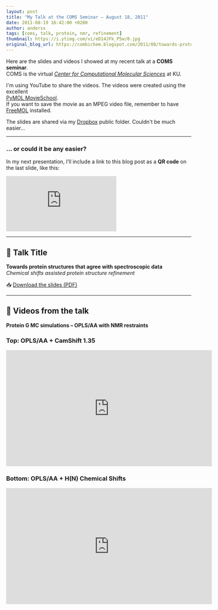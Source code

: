 ```yaml
---
layout: post
title: "My Talk at the COMS Seminar – August 18, 2011"
date: 2011-08-19 16:42:00 +0200
author: andersx
tags: [coms, talk, protein, nmr, refinement]
thumbnail: https://i.ytimg.com/vi/eD14JFk_P5w/0.jpg
original_blog_url: https://combichem.blogspot.com/2011/08/towards-protein-structures-that-agree.html
---
```


Here are the slides and videos I showed at my recent talk at a **COMS seminar**.  
COMS is the virtual *[Center for Computational Molecular Sciences](http://proteinsandwavefunctions.blogspot.com/)* at KU.

I'm using YouTube to share the videos. The videos were created using the excellent  
[PyMOL MovieSchool](http://www.pymolwiki.org/index.php/MovieSchool).  
If you want to save the movie as an MPEG video file, remember to have [FreeMOL](http://www.freemol.org/) installed.

The slides are shared via my [Dropbox](https://www.dropbox.com/) public folder. Couldn't be much easier...

---

### ... or could it be any easier?

In my next presentation, I’ll include a link to this blog post as a **QR code** on the last slide, like this:

![QR code link](https://qrcode.kaywa.com/img.php?s=5&d=http%3A%2F%2Fcombichem.blogspot.com%2F2011%2F08%2Ftowards-protein-structures-that-agree.html)

---

## 🎤 Talk Title  
**Towards protein structures that agree with spectroscopic data**  
*Chemical shifts assisted protein structure refinement*

📥 [Download the slides (PDF)](http://dl.dropbox.com/u/17435887/2011_August_18.pdf)

---

## 🎥 Videos from the talk

**Protein G MC simulations – OPLS/AA with NMR restraints**

### Top: OPLS/AA + CamShift 1.35  
<iframe width="560" height="315" src="https://www.youtube.com/embed/eD14JFk_P5w" frameborder="0" allowfullscreen></iframe>

### Bottom: OPLS/AA + H(N) Chemical Shifts  
<iframe width="560" height="315" src="https://www.youtube.com/embed/ZCrJtNvoWf4" frameborder="0" allowfullscreen></iframe>

